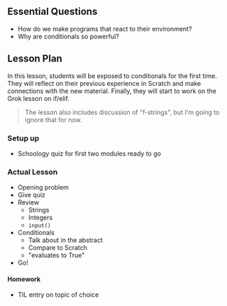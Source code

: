 ## Essential Questions

- How do we make programs that react to their environment?
- Why are conditionals so powerful?

## Lesson Plan

In this lesson, students will be exposed to conditionals for the first time.
They will reflect on their previous experience in Scratch and make connections
with the new material. Finally, they will start to work on the Grok lesson
on if/elif.

> The lesson also includes discussion of "f-strings", but I'm going to ignore
that for now.

### Setup up

- Schoology quiz for first two modules ready to go

### Actual Lesson

- Opening problem
- Give quiz
- Review
    - Strings
    - Integers
    - `input()`
- Conditionals
    - Talk about in the abstract
    - Compare to Scratch
    - "evaluates to True"
- Go!

#### Homework

- TIL entry on topic of choice
